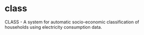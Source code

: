 class
=====

CLASS - A system for automatic socio-economic classification of households using electricity consumption data.
